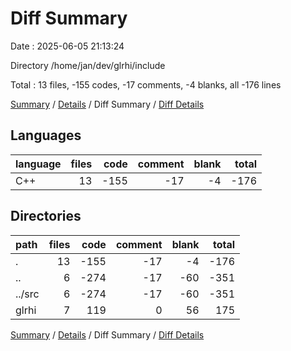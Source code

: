 # Diff Summary

Date : 2025-06-05 21:13:24

Directory /home/jan/dev/glrhi/include

Total : 13 files,  -155 codes, -17 comments, -4 blanks, all -176 lines

[Summary](results.md) / [Details](details.md) / Diff Summary / [Diff Details](diff-details.md)

## Languages
| language | files | code | comment | blank | total |
| :--- | ---: | ---: | ---: | ---: | ---: |
| C++ | 13 | -155 | -17 | -4 | -176 |

## Directories
| path | files | code | comment | blank | total |
| :--- | ---: | ---: | ---: | ---: | ---: |
| . | 13 | -155 | -17 | -4 | -176 |
| .. | 6 | -274 | -17 | -60 | -351 |
| ../src | 6 | -274 | -17 | -60 | -351 |
| glrhi | 7 | 119 | 0 | 56 | 175 |

[Summary](results.md) / [Details](details.md) / Diff Summary / [Diff Details](diff-details.md)